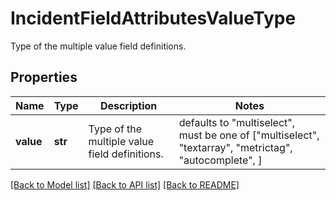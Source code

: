 # IncidentFieldAttributesValueType

Type of the multiple value field definitions.

## Properties

| Name      | Type    | Description                                   | Notes                                                                                                 |
| --------- | ------- | --------------------------------------------- | ----------------------------------------------------------------------------------------------------- |
| **value** | **str** | Type of the multiple value field definitions. | defaults to "multiselect", must be one of ["multiselect", "textarray", "metrictag", "autocomplete", ] |

[[Back to Model list]](README.md#documentation-for-models) [[Back to API list]](README.md#documentation-for-api-endpoints) [[Back to README]](README.md)
